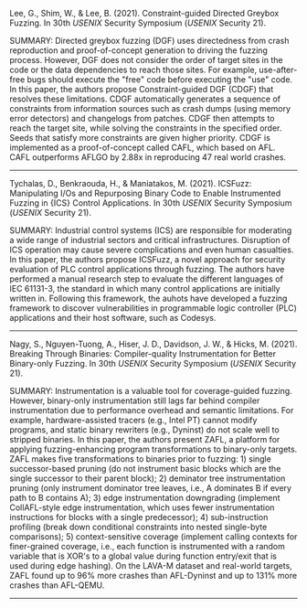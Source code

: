 Lee, G., Shim, W., & Lee, B. (2021). Constraint-guided Directed Greybox Fuzzing. In 30th _USENIX_ Security Symposium (_USENIX_ Security 21).

SUMMARY: Directed greybox fuzzing (DGF) uses directedness from crash reproduction and proof-of-concept generation to driving the fuzzing process. However, DGF does not consider the order of target sites in the code or the data dependencies to reach those sites. For example, use-after-free bugs should execute the "free" code before executing the "use" code. In this paper, the authors propose Constraint-guided DGF (CDGF) that resolves these limitations. CDGF automatically generates a sequence of constraints from information sources such as crash dumps (using memory error detectors) and changelogs from patches. CDGF then attempts to reach the target site, while solving the constraints in the specified order. Seeds that satisfy more constraints are given higher priority. CDGF is implemented as a proof-of-concept called CAFL, which based on AFL. CAFL outperforms AFLGO by 2.88x in reproducing 47 real world crashes.

<hr/>

Tychalas, D., Benkraouda, H., & Maniatakos, M. (2021). ICSFuzz: Manipulating I/Os and Repurposing Binary Code to Enable Instrumented Fuzzing in {ICS} Control Applications. In 30th _USENIX_ Security Symposium (_USENIX_ Security 21).

SUMMARY: Industrial control systems (ICS) are responsible for moderating a wide range of industrial sectors and critical infrastructures. Disruption of ICS operation may cause severe complications and even human casualties. In this paper, the authors propose ICSFuzz, a novel approach for security evaluation of PLC control applications through fuzzing. The authors have performed a manual research step to evaluate the different languages of IEC 61131-3, the standard in which many control applications are initially written in. Following this framework, the auhots have developed a fuzzing framework to discover vulnerabilities in programmable logic controller (PLC) applications and their host software, such as Codesys.

<hr/>

Nagy, S., Nguyen-Tuong, A., Hiser, J. D., Davidson, J. W., & Hicks, M. (2021). Breaking Through Binaries: Compiler-quality Instrumentation for Better Binary-only Fuzzing. In 30th _USENIX_ Security Symposium (_USENIX_ Security 21).

SUMMARY: Instrumentation is a valuable tool for coverage-guided fuzzing. However, binary-only instrumentation still lags far behind compiler instrumentation due to performance overhead and semantic limitations. For example, hardware-assisted tracers (e.g., Intel PT) cannot modify programs, and static binary rewriters (e.g., Dyninst) do not scale well to stripped binaries. In this paper, the authors present ZAFL, a platform for applying fuzzing-enhancing program transformations to binary-only targets. ZAFL makes five transformations to binaries prior to fuzzing: 1) single successor-based pruning (do not instrument basic blocks which are the single successor to their parent block); 2) deminator tree instrumentation pruning (only instrument dominator tree leaves, i.e., A dominates B if every path to B contains A); 3) edge instrumentation downgrading (implement CollAFL-style edge instrumentation, which uses fewer instrumentation instructions for blocks with a single predecessor); 4) sub-instruction profiling (break down conditional constraints into nested single-byte comparisons); 5) context-sensitive coverage (implement calling contexts for finer-grained coverage, i.e., each function is instrumented with a random variable that is XOR's to a global value during function entry/exit that is used during edge hashing). On the LAVA-M dataset and real-world targets, ZAFL found up to 96% more crashes than AFL-Dyninst and up to 131% more crashes than AFL-QEMU.

<hr/>
